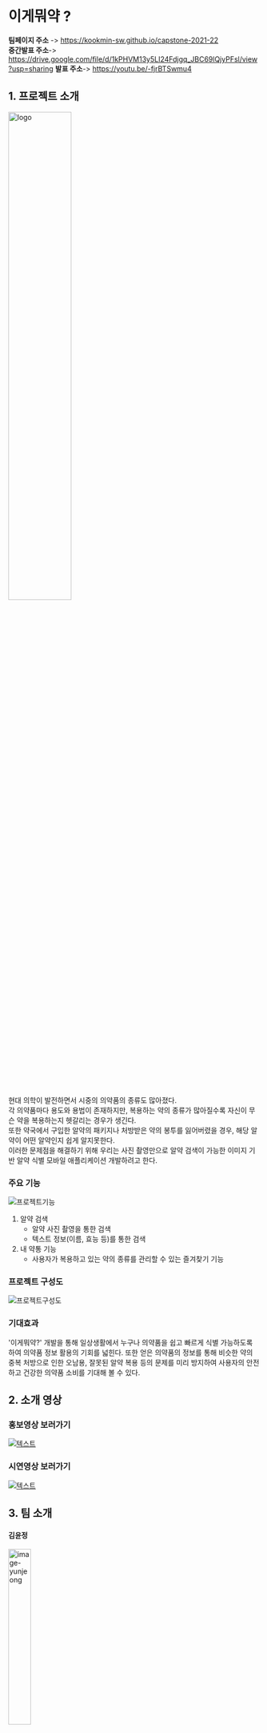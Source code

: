 # 이게뭐약 ?

**팀페이지 주소** -> https://kookmin-sw.github.io/capstone-2021-22  
**중간발표 주소**-> https://drive.google.com/file/d/1kPHVM13y5LI24Fdjgq_JBC69lQjyPFsl/view?usp=sharing
**발표 주소**-> https://youtu.be/-fjrBTSwmu4

## 1. 프로젝트 소개
<!-- ![image](https://user-images.githubusercontent.com/28584133/118848501-c40d9200-b909-11eb-86b1-a460692ac6fa.png) -->
<img src="https://user-images.githubusercontent.com/28584133/118848501-c40d9200-b909-11eb-86b1-a460692ac6fa.png" alt="logo" width="50%">
<!-- <img src="https://user-images.githubusercontent.com/28584226/113487557-be8ff000-94f3-11eb-978b-a53a3580be7f.png" alt="logo" width=50%/>   -->

현대 의학이 발전하면서 시중의 의약품의 종류도 많아졌다.  
각 의약품마다 용도와 용법이 존재하지만, 복용하는 약의 종류가 많아질수록 자신이 무슨 약을 복용하는지 헷갈리는 경우가 생긴다.  
또한 약국에서 구입한 알약의 패키지나 처방받은 약의 봉투를 잃어버렸을 경우, 해당 알약이 어떤 알약인지 쉽게 알지못한다.  
이러한 문제점을 해결하기 위해 우리는 사진 촬영만으로 알약 검색이 가능한 이미지 기반 알약 식별 모바일 애플리케이션 개발하려고 한다.   

### 주요 기능 
![프로젝트기능](https://user-images.githubusercontent.com/28584133/118849030-48f8ab80-b90a-11eb-862b-81007536fefa.png)
<!-- ![프로젝트기능](https://user-images.githubusercontent.com/28584226/113821628-4eb18c00-97b7-11eb-9b71-fbaebbfdaaa6.jpg) -->
1. 알약 검색
    - 알약 사진 촬영을 통한 검색
    - 텍스트 정보(이름, 효능 등)를 통한 검색
3. 내 약통 기능
    - 사용자가 복용하고 있는 약의 종류를 관리할 수 있는 즐겨찾기 기능

### 프로젝트 구성도
![프로젝트구성도](https://user-images.githubusercontent.com/28584133/118848870-2070b180-b90a-11eb-8d32-1a6ab983e5e1.png)

<!-- ![프로젝트구성도](https://user-images.githubusercontent.com/28584226/113821614-4a856e80-97b7-11eb-94b2-db79284d44df.jpg)
 -->
### 기대효과
'이게뭐약?' 개발을 통해 일상생활에서 누구나 의약품을 쉽고 빠르게 식별 가능하도록 하여 의약품 정보 활용의 기회를 넓힌다. 또한 얻은 의약품의 정보를 통해 비슷한 약의 중복 처방으로 인한 오남용, 잘못된 알약 복용 등의 문제를 미리 방지하여 사용자의 안전하고 건강한 의약품 소비를 기대해 볼 수 있다.

## 2. 소개 영상

### 홍보영상 보러가기
[![텍스트](https://user-images.githubusercontent.com/28584159/119353664-1ec63580-bcde-11eb-9313-22fd2e9eb4c0.png)](https://drive.google.com/file/d/1Zw7w_8N1e5AV6rv_GLk4jOZbXOUsoFyR/view?usp=sharing)
### 시연영상 보러가기
[![텍스트](https://user-images.githubusercontent.com/28584226/119618515-f0f80280-be3d-11eb-9bc1-7246ceba0dcc.png)](https://drive.google.com/file/d/1uk1CV_iIfjNnzZ5MIiyrygWHF8sZ8Njg/view?usp=sharing)

## 3. 팀 소개

#### 김윤정

<img src="https://user-images.githubusercontent.com/28584226/113485108-f80e2e80-94e6-11eb-903b-1b324d57382f.jpeg" alt="image-yunjeong" width= 30%/>

~~~
Student ID: 20171600
E-mail: jje0ng@kookmin.ac.kr
Role: 팀장, AI 모델 개발, 데이터 라벨링
~~~

#### 고지원

<img src="https://user-images.githubusercontent.com/28584226/113485623-82579200-94e9-11eb-8fbb-02e12f73396c.jpeg" alt="image-jiwon" width= 30% />

~~~
Student ID: 20171577
E-mail: gggoe@kookmin.ac.kr
Role: UI/UX 디자인 및 앱 기획, 클라이언트 개발
~~~

#### 김규리

<img src="https://user-images.githubusercontent.com/28584226/113485312-d1042c80-94e7-11eb-8c78-f04a80c1a268.jpeg" alt="image-gyuri"  width= 30%/>

~~~
Student ID: 20171582
E-mail: rosa980309@kookmin.ac.kr
Role: AI 모델 개발, 데이터 라벨링
~~~

#### 김민주

<img src="https://user-images.githubusercontent.com/28584226/113485307-ca75b500-94e7-11eb-9d06-70d290733e90.jpeg" alt="image-minju" width= 30%/>

~~~
Student ID: 20171590
E-mail: rlaalswn3282@kookmin.ac.kr
Role: 클라이언트 개발
~~~

#### 송준호

<img src="https://user-images.githubusercontent.com/28584226/113485619-7ec40b00-94e9-11eb-8f68-c8ed81c3b492.jpeg" alt="image-junho" width= 30%/>

~~~
Student ID: 20153190
E-mail: wgzero@kookmin.ac.kr
Role: 데이터베이스 구축, 서버 개발, Git 관리
~~~

### 4. 사용법


### 서버 실행 환경 설정

리눅스(우분투) 기준
1. Node.js  설치
```
$ sudo apt-get update
$ sudo apt-get install -y build-essential
$ sudo apt-get install curl
$ curl -sL https://deb.nodesource.com/setup_14.x | sudo -E bash –
$ sudo apt-get install -y nodejs
```

2. npm 버전 업데이트
```
$ npm install -g npm
```

3. DB 설치
```
$ sudo apt-get update
$ sudo apt-get install -y mysql-server
$ sudo mysql_secure_installation
```

4. 서버 git clone
```
$ git clone https://github.com/kookmin-sw/capstone-2021-22.git
// pull한 저장소의 Server 폴더로 이동 후 필요한 패키지 설치
$ npm install express passport bcrpt jsonwebtoken fs path sequelize multer
$ npm install child_process request xml-js express-session
// .env 파일 생성 후 config.js 파일 설정에 필요한 password 설정 
```

5. 서버 실행 
```
// 80번 포트를 여는 라이브 서버용 실행 명렁어 
npm start
// 8001번 포트를 여는 테스트 서버용 실행 명렁어
npm run-script dev 
```

### 클라이언트 실행 환경설정

#### MacOS 환경 설정

1. Nvm (node version manager) 설치
```
$ sudo curl -o- https://raw.githubusercontent.com/creationix/nvm/v0.33.1/install.sh | bash
$ vi ~/.bash_profile
// vi 에디터로 파일 내용에 추가 후 저장 
-----------------------------------------------------------------
export NVM_DIR="$HOME/.nvm"  
[ -s "$NVM_DIR/nvm.sh" ] && . "$NVM_DIR/nvm.sh" # This loads nvm  
-----------------------------------------------------------------
$ source ~/.bash_profile
```

2. Node.js & Npm (node package manager) 설치
```
$ nvm install 14.13.1
$ nvm use 14.13.1
```

3. Xcode 설치

- install xcode in AppStore (version 12.4)
- https://apps.apple.com/us/app/xcode/id497799835?mt=12


4. Cocoapod 설치
```
$ sudo gem install cocoapods -v 1.10.0
```

5. React native cli 설치
```
$ npm install -g react-native-cli
```

#### ios 실행 방법
```
$ git clone https://github.com/kookmin-sw/capstone-2021-22.git
$ cd Client
$ npm install
$ cd ios & pod install & cd ..
$ npm start
$ react-native run-ios
```

#### ios 디바이스 실행 방법

1. 애플 개발자 생성  
https://developer.apple.com/
account -> login -> “By checking this box I confirm that I have read and agree to be bound by the Agreement above.” 체크 -> submit

2. 디바이스 테스트 
- Usb를 이용하여 테스트하고 싶은 디바이스와 mac연결
- Client/Ios/Client.xcodeproj 실행
- Client선택 -> TARGETS/Client -> General -> Signing -> team -> add account… -> 애플 개발자 계정 id & password 입력 -> download manual profiles
- Team -> 추가한 아이디 선택 
- TARGETS/ClientTests -> Signing -> team -> 추가한 아이디 선택
- 실행시킬 device로 변경 후 화살표를 눌러 프로젝트 실행


### 5. 기타

추가적인 내용은 자유롭게 작성하세요.
